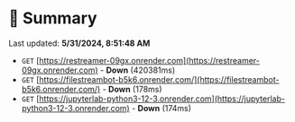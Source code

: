 # 📖 Summary
Last updated: **5/31/2024, 8:51:48 AM**

- `GET` [https://restreamer-09gx.onrender.com](https://restreamer-09gx.onrender.com) - **Down** (420381ms)
- `GET` [https://filestreambot-b5k6.onrender.com/](https://filestreambot-b5k6.onrender.com/) - **Down** (178ms)
- `GET` [https://jupyterlab-python3-12-3.onrender.com](https://jupyterlab-python3-12-3.onrender.com) - **Down** (174ms)
